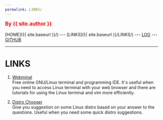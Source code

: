 ```yaml
---
permalink: LINKS/
---
```

<span style="color:red; font-weight:bold; font-size:larger;">By {{ site.author }}</span>
<br><br>
[HOME]({{ site.baseurl }}/) ---
[LINKS]({{ site.baseurl }}/LINKS/) ---
[LOG](https://insta-x.github.io/os222/TXT/mylog.txt) ---
[GITHUB](https://github.com/Insta-x/os222)
<br>
<hr>

# LINKS

1. [Webminal](https://webminal.org)<br>
Free online GNU/Linux terminal and programming IDE.
It's useful when you need to access Linux terminal with your web browser and there are tutorials for using the Linux terminal and vim more efficiently.

2. [Distro Chooser](https://distrochooser.de/)<br>
Give you suggestion on some Linux distro based on your answer to the questions.
Useful when you need some quick distro suggestions.

